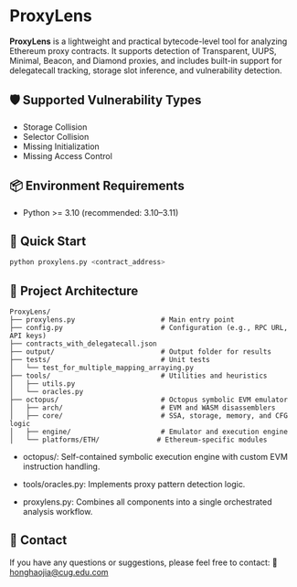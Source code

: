 # ProxyLens

**ProxyLens** is a lightweight and practical bytecode-level tool for analyzing Ethereum proxy contracts. It supports detection of Transparent, UUPS, Minimal, Beacon, and Diamond proxies, and includes built-in support for delegatecall tracking, storage slot inference, and vulnerability detection.


## 🛡️ Supported Vulnerability Types

-   Storage Collision
-   Selector Collision
-   Missing Initialization
-   Missing Access Control


## 📦 Environment Requirements

- Python >= 3.10 (recommended: 3.10–3.11)


## 🚀 Quick Start
```bash
python proxylens.py <contract_address>
```

## 🧠 Project Architecture
```
ProxyLens/
├── proxylens.py                     # Main entry point
├── config.py                        # Configuration (e.g., RPC URL, API keys)
├── contracts_with_delegatecall.json
├── output/                          # Output folder for results
├── tests/                           # Unit tests
│   └── test_for_multiple_mapping_arraying.py
├── tools/                           # Utilities and heuristics
│   ├── utils.py
│   └── oracles.py
├── octopus/                         # Octopus symbolic EVM emulator
│   ├── arch/                        # EVM and WASM disassemblers
│   ├── core/                        # SSA, storage, memory, and CFG logic
│   ├── engine/                      # Emulator and execution engine
│   └── platforms/ETH/              # Ethereum-specific modules
```

-   octopus/: Self-contained symbolic execution engine with custom EVM instruction handling.

-   tools/oracles.py: Implements proxy pattern detection logic.

-   proxylens.py: Combines all components into a single orchestrated analysis workflow.


## 📝 Contact
If you have any questions or suggestions, please feel free to contact:
📧 honghaojia@cug.edu.com